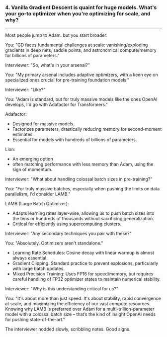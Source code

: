 ### 4. Vanilla Gradient Descent is quaint for huge models. What's your go-to optimizer when you're optimizing for scale, and why?
---

Most people jump to Adam. but you start broader.

You: "GD faces fundamental challenges at scale: vanishing/exploding gradients in deep nets, saddle points, and astronomical compute/memory for billions of parameters."

Interviewer: "So, what's in your arsenal?"

You: "My primary arsenal includes adaptive optimizers, with a keen eye on specialized ones crucial for pre-training foundation models."

Interviewer: "Like?"

You: "Adam is standard, but for truly massive models like the ones OpenAI develops, I'd go with Adafactor for Transformers."

Adafactor: 
 - Designed for massive models. 
 - Factorizes parameters, drastically reducing memory for second-moment estimates. 
 - Essential for models with hundreds of billions of parameters.

Lion: 
 - An emerging option
 - often matching performance with less memory than Adam, using the sign of momentum.

Interviewer: "What about handling colossal batch sizes in pre-training?"

You: "For truly massive batches, especially when pushing the limits on data parallelism, I'd consider LAMB."

LAMB (Large Batch Optimizer): 
 - Adapts learning rates layer-wise, allowing us to push batch sizes into the tens or hundreds of thousands without sacrificing generalization. 
 - Critical for efficiently using supercomputing clusters.

Interviewer: "Any secondary techniques you pair with these?"

You: "Absolutely. Optimizers aren't standalone."
 - Learning Rate Schedules: Cosine decay with linear warmup is almost always essential.
 - Gradient Clipping: Standard practice to prevent explosions, particularly with large batch updates.
 - Mixed Precision Training: Uses FP16 for speed/memory, but requires careful handling of FP32 optimizer states to maintain numerical stability.

Interviewer: "Why is this understanding critical for us?"

You: "It's about more than just speed. It's about stability, rapid convergence at scale, and maximizing the efficiency of our vast compute resources. Knowing why LAMB is preferred over Adam for a multi-trillion-parameter model with a colossal batch size – that’s the kind of insight OpenAI needs for pushing state-of-the-art."

The interviewer nodded slowly, scribbling notes. Good signs.
